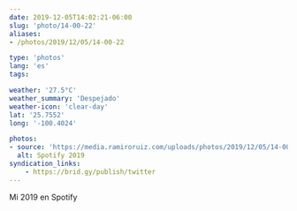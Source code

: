```yaml
---
date: 2019-12-05T14:02:21-06:00
slug: 'photo/14-00-22'
aliases:
- /photos/2019/12/05/14-00-22

type: 'photos'
lang: 'es'
tags:

weather: '27.5°C'
weather_summary: 'Despejado'
weather-icon: 'clear-day'
lat: '25.7552'
long: '-100.4024'

photos:
- source: 'https://media.ramiroruiz.com/uploads/photos/2019/12/05/14-00-22/spotify-2019.jpeg'
  alt: Spotify 2019
syndication_links:
    - https://brid.gy/publish/twitter
---
```

Mi 2019 en Spotify